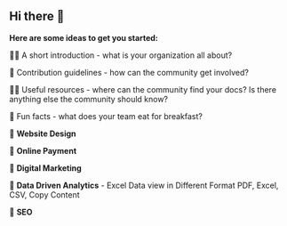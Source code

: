 ## Hi there 👋



**Here are some ideas to get you started:**

🙋‍♀️ A short introduction - what is your organization all about?

🌈 Contribution guidelines - how can the community get involved?

👩‍💻 Useful resources - where can the community find your docs? Is there anything else the community should know?

🍿 Fun facts - what does your team eat for breakfast?

   🧙 **Website Design**

   🧙 **Online Payment**
     
   🧙 **Digital Marketing**
   
   🧙 **Data Driven Analytics** - Excel Data view in Different Format PDF, Excel, CSV, Copy Content
   
   🧙 **SEO**
   


 

